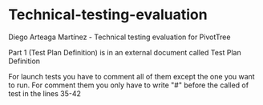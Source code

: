 # Technical-testing-evaluation
Diego Arteaga Martínez - Technical testing evaluation for PivotTree

Part 1 (Test Plan Definition) is in an external document called Test Plan Definition

For launch tests you have to comment all of them except the one you want to run. For comment them you only have to write "#" before the called of test in the lines 35-42









